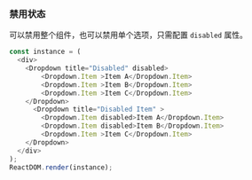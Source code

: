 ### 禁用状态

可以禁用整个组件，也可以禁用单个选项，只需配置 `disabled` 属性。

<!--start-code-->
```js
const instance = (
  <div>
    <Dropdown title="Disabled" disabled>
        <Dropdown.Item >Item A</Dropdown.Item>
        <Dropdown.Item >Item B</Dropdown.Item>
        <Dropdown.Item >Item C</Dropdown.Item>
    </Dropdown>
      <Dropdown title="Disabled Item" >
        <Dropdown.Item disabled>Item A</Dropdown.Item>
        <Dropdown.Item disabled>Item B</Dropdown.Item>
        <Dropdown.Item >Item C</Dropdown.Item>
    </Dropdown>
  </div>
);
ReactDOM.render(instance);
```
<!--end-code-->

